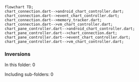 <!---
Generated by https://github.com/polina-c/layerlens
Dependencies that create loops (inversions) are marked with `!`.
-->

```mermaid
flowchart TD;
chart_connection.dart-->android_chart_controller.dart;
chart_connection.dart-->event_chart_controller.dart;
chart_connection.dart-->memory_tracker.dart;
chart_connection.dart-->vm_chart_controller.dart;
chart_pane_controller.dart-->android_chart_controller.dart;
chart_pane_controller.dart-->chart_connection.dart;
chart_pane_controller.dart-->event_chart_controller.dart;
chart_pane_controller.dart-->vm_chart_controller.dart;
```

### Inversions
In this folder: 0

Including sub-folders: 0

